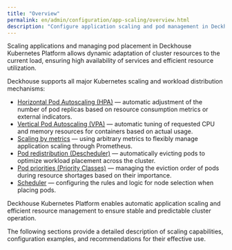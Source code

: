 ```yaml
---
title: "Overview"
permalink: en/admin/configuration/app-scaling/overview.html
description: "Configure application scaling and pod management in Deckhouse Kubernetes Platform. HPA, VPA, pod eviction, and resource optimization for high availability and efficient resource utilization."
---
```


Scaling applications and managing pod placement in Deckhouse Kubernetes Platform allows dynamic adaptation of cluster resources to the current load, ensuring high availability of services and efficient resource utilization.

Deckhouse supports all major Kubernetes scaling and workload distribution mechanisms:

- [Horizontal Pod Autoscaling (HPA)](./hpa.html) — automatic adjustment of the number of pod replicas based on resource consumption metrics or external indicators.
- [Vertical Pod Autoscaling (VPA)](./vpa.html) — automatic tuning of requested CPU and memory resources for containers based on actual usage.
- [Scaling by metrics](./scaling-by-metrics.html) — using arbitrary metrics to flexibly manage application scaling through Prometheus.
- [Pod redistribution (Descheduler)](./pod-eviction/descheduler.html#pod-redistribution) — automatically evicting pods to optimize workload placement across the cluster.
- [Pod priorities (Priority Classes)](./pod-eviction/priority-classes.html) — managing the eviction order of pods during resource shortages based on their importance.
- [Scheduler](./pod-eviction/scheduler.html) — configuring the rules and logic for node selection when placing pods.

Deckhouse Kubernetes Platform enables automatic application scaling and efficient resource management to ensure stable and predictable cluster operation.

The following sections provide a detailed description of scaling capabilities, configuration examples, and recommendations for their effective use.
